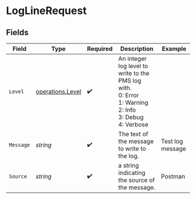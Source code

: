# LogLineRequest


## Fields

| Field                                                                                               | Type                                                                                                | Required                                                                                            | Description                                                                                         | Example                                                                                             |
| --------------------------------------------------------------------------------------------------- | --------------------------------------------------------------------------------------------------- | --------------------------------------------------------------------------------------------------- | --------------------------------------------------------------------------------------------------- | --------------------------------------------------------------------------------------------------- |
| `Level`                                                                                             | [operations.Level](../../models/operations/level.md)                                                | :heavy_check_mark:                                                                                  | An integer log level to write to the PMS log with.<br/>0: Error<br/>1: Warning<br/>2: Info<br/>3: Debug<br/>4: Verbose<br/> |                                                                                                     |
| `Message`                                                                                           | *string*                                                                                            | :heavy_check_mark:                                                                                  | The text of the message to write to the log.                                                        | Test log message                                                                                    |
| `Source`                                                                                            | *string*                                                                                            | :heavy_check_mark:                                                                                  | a string indicating the source of the message.                                                      | Postman                                                                                             |
